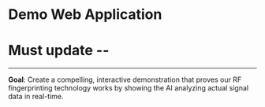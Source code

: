 # Demo Web Application

# Must update --
---

**Goal**: Create a compelling, interactive demonstration that proves our RF fingerprinting technology works by showing the AI analyzing actual signal data in real-time.
